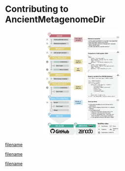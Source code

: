 # Contributing to AncientMetagenomeDir

<p align="center">
<img src="../../assets/images/documentation/spaam-AncientMetagenomeDir_workflow.png" width=50% >
<p/>

[filename](tutorials.md ':include')

[filename](how-to.md ':include')

[filename](../reference/README.md ':include')